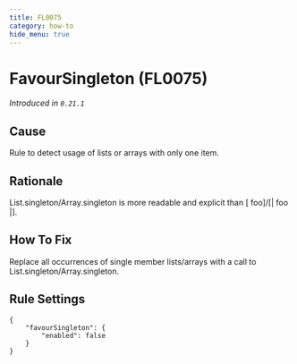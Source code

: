 ```yaml
---
title: FL0075
category: how-to
hide_menu: true
---
```


# FavourSingleton (FL0075)

*Introduced in `0.21.1`*

## Cause

Rule to detect usage of lists or arrays with only one item.

## Rationale

List.singleton/Array.singleton is more readable and explicit than [ foo]/[| foo |].

## How To Fix

Replace all occurrences of single member lists/arrays with a call to List.singleton/Array.singleton.

## Rule Settings

    {
        "favourSingleton": {
            "enabled": false
        }
    }

